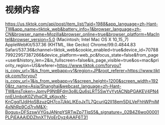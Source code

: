# 视频内容

https://us.tiktok.com/api/post/item_list/?aid=1988&app_language=zh-Hant-TW&app_name=tiktok_web&battery_info=1&browser_language=zh-CN&browser_name=Mozilla&browser_online=true&browser_platform=MacIntel&browser_version=5.0 (Macintosh; Intel Mac OS X 10_15_7) AppleWebKit/537.36 (KHTML, like Gecko) Chrome/99.0.4844.83 Safari/537.36&channel=tiktok_web&cookie_enabled=true&device_id=7078879922957387266&device_platform=web_pc&focus_state=false&from_page=user&history_len=2&is_fullscreen=false&is_page_visible=true&os=mac&priority_region=US&referer=https://www.tiktok.com/foryou?is_copy_url=1&is_from_webapp=v1&region=JP&root_referer=https://www.tiktok.com/foryou?is_copy_url=1&is_from_webapp=v1&screen_height=1200&screen_width=1920&tz_name=Asia/Shanghai&webcast_language=zh-Hant-TW&msToken=JpmyP9NtBFdm3o8LQu6sLRT5SwYvYytACNbPGAKEV4PN4nnEUmboK0ZVhqCR_sKgyxN-KnCgql1JdiHqSBzuzQH7co7JkkLlKEoJxTL7QcuriQ2II18em5DjLVeFhhWPniM4xNhRp9Cd7rvM&X-Bogus=DFSzswVYGsJANnpYSRTwZp7TlqS5&_signature=_02B4Z6wo00001PLPjEAAAIDDZhnXT1VoErDyz4jAAF6T31